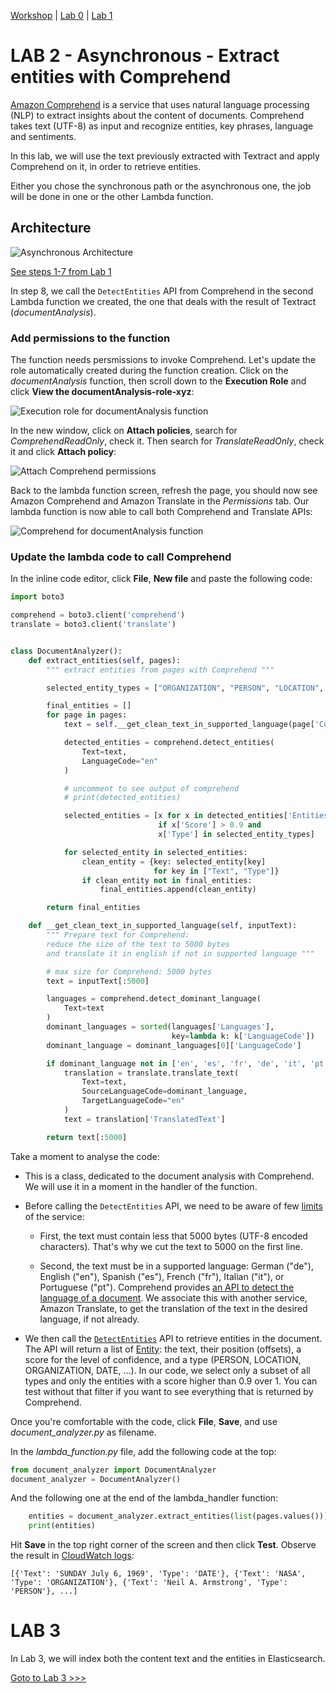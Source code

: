 [Workshop](../../README.md) | [Lab 0](../../Lab0/README.md) | [Lab 1](../Lab1/README.md)

# LAB 2 - Asynchronous - Extract entities with Comprehend

[Amazon Comprehend](https://docs.aws.amazon.com/comprehend/latest/dg/what-is.html) is a service that uses natural language processing (NLP) to extract insights about the content of documents. Comprehend takes text (UTF-8) as input and recognize entities, key phrases, language and sentiments.

In this lab, we will use the text previously extracted with Textract and apply Comprehend on it, in order to retrieve entities.

Either you chose the synchronous path or the asynchronous one, the job will be done in one or the other Lambda function.

<a name="archi_async"></a> 

## Architecture
![Asynchronous Architecture](images/textract_async_archi.png)

[See steps 1-7 from Lab 1](../Lab1/README.md#archi_async)

In step 8, we call the ``DetectEntities`` API from Comprehend in the second Lambda function we created, the one that deals with the result of Textract (*documentAnalysis*).

### Add permissions to the function
The function needs persmissions to invoke Comprehend. Let's update the role automatically created during the function creation. Click on the *documentAnalysis* function, then scroll down to the **Execution Role** and click **View the documentAnalysis-role-xyz**:

![Execution role for documentAnalysis function](../Lab1/images/exec_role_lambda2.png)

In the new window, click on **Attach policies**, search for *ComprehendReadOnly*, check it. Then search for *TranslateReadOnly*, check it and click **Attach policy**:

![Attach Comprehend permissions](../../synchronous/Lab2/images/comprehend_managed_role.png)

Back to the lambda function screen, refresh the page, you should now see Amazon Comprehend and Amazon Translate in the *Permissions* tab. Our lambda function is now able to call both Comprehend and Translate APIs:

![Comprehend for documentAnalysis function](images/comprehend_lambda2.png)

### Update the lambda code to call Comprehend

In the inline code editor, click **File**, **New file** and paste the following code:

```python
import boto3

comprehend = boto3.client('comprehend')
translate = boto3.client('translate')


class DocumentAnalyzer():
    def extract_entities(self, pages):
        """ extract entities from pages with Comprehend """

        selected_entity_types = ["ORGANIZATION", "PERSON", "LOCATION", "DATE"]

        final_entities = []
        for page in pages:
            text = self.__get_clean_text_in_supported_language(page['Content'])

            detected_entities = comprehend.detect_entities(
                Text=text,
                LanguageCode="en"
            )

            # uncomment to see output of comprehend
            # print(detected_entities)

            selected_entities = [x for x in detected_entities['Entities']
                                 if x['Score'] > 0.9 and
                                 x['Type'] in selected_entity_types]

            for selected_entity in selected_entities:
                clean_entity = {key: selected_entity[key]
                                for key in ["Text", "Type"]}
                if clean_entity not in final_entities:
                    final_entities.append(clean_entity)

        return final_entities

    def __get_clean_text_in_supported_language(self, inputText):
        """ Prepare text for Comprehend:
        reduce the size of the text to 5000 bytes
        and translate it in english if not in supported language """

        # max size for Comprehend: 5000 bytes
        text = inputText[:5000]

        languages = comprehend.detect_dominant_language(
            Text=text
        )
        dominant_languages = sorted(languages['Languages'],
                                    key=lambda k: k['LanguageCode'])
        dominant_language = dominant_languages[0]['LanguageCode']

        if dominant_language not in ['en', 'es', 'fr', 'de', 'it', 'pt']:
            translation = translate.translate_text(
                Text=text,
                SourceLanguageCode=dominant_language,
                TargetLanguageCode="en"
            )
            text = translation['TranslatedText']

        return text[:5000]

```

Take a moment to analyse the code:

 - This is a class, dedicated to the document analysis with Comprehend. We will use it in a moment in the handler of the function.

 - Before calling the ``DetectEntities`` API, we need to be aware of few [limits](https://docs.aws.amazon.com/comprehend/latest/dg/API_DetectEntities.html#API_DetectEntities_RequestParameters) of the service: 

   - First, the text must contain less that 5000 bytes (UTF-8 encoded characters). That's why we cut the text to 5000 on the first line.
  
   - Second, the text must be in a supported language: German ("de"), English ("en"), Spanish ("es"), French ("fr"), Italian ("it"), or Portuguese ("pt"). Comprehend provides [an API to detect the language of a document](https://docs.aws.amazon.com/comprehend/latest/dg/API_DetectDominantLanguage.html). We associate this with another service, Amazon Translate, to get the translation of the text in the desired language, if not already.

- We then call the [``DetectEntities``](https://docs.aws.amazon.com/comprehend/latest/dg/API_DetectEntities.html) API to retrieve entities in the document. The API will return a list of [Entity](https://docs.aws.amazon.com/comprehend/latest/dg/API_Entity.html): the text, their position (offsets), a score for the level of confidence, and a type (PERSON, LOCATION, ORGANIZATION, DATE, ...). In our code, we select only a subset of all types and only the entities with a score higher than 0.9 over 1. You can test without that filter if you want to see everything that is returned by Comprehend.

Once you're comfortable with the code, click **File**, **Save**, and use *document_analyzer.py* as filename.

In the *lambda_function.py* file, add the following code at the top:

```python
from document_analyzer import DocumentAnalyzer
document_analyzer = DocumentAnalyzer()
```

And the following one at the end of the lambda_handler function:

```python
    entities = document_analyzer.extract_entities(list(pages.values()))
    print(entities)
```
Hit **Save** in the top right corner of the screen and then click **Test**. Observe the result in [CloudWatch logs](https://console.aws.amazon.com/cloudwatch/home#logs:prefix=/aws/lambda/documentAnalysis): 

```
[{'Text': 'SUNDAY July 6, 1969', 'Type': 'DATE'}, {'Text': 'NASA', 'Type': 'ORGANIZATION'}, {'Text': 'Neil A. Armstrong', 'Type': 'PERSON'}, ...]
```

# LAB 3
In Lab 3, we will index both the content text and the entities in Elasticsearch.

[Goto to Lab 3 >>>](../Lab3/README.md)
